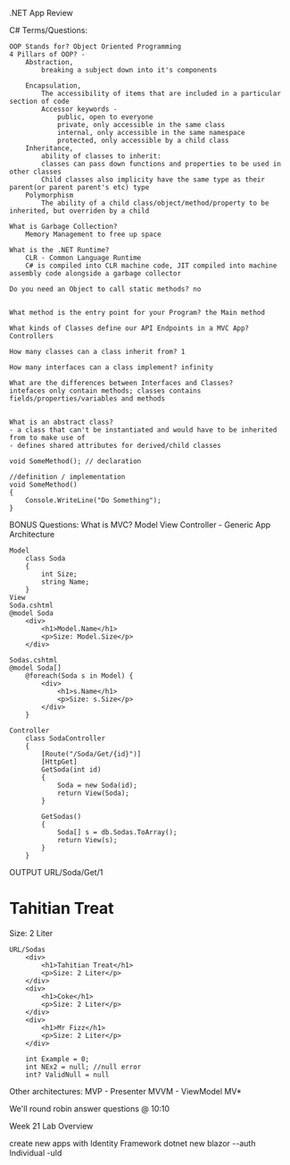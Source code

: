 .NET App Review

C# Terms/Questions:

    OOP Stands for? Object Oriented Programming
    4 Pillars of OOP? - 
        Abstraction, 
            breaking a subject down into it's components

        Encapsulation, 
            The accessibility of items that are included in a particular section of code
            Accessor keywords - 
                public, open to everyone
                private, only accessible in the same class
                internal, only accessible in the same namespace
                protected, only accessible by a child class
        Inheritance, 
            ability of classes to inherit: 
            classes can pass down functions and properties to be used in other classes
            Child classes also implicity have the same type as their parent(or parent parent's etc) type
        Polymorphism
            The ability of a child class/object/method/property to be inherited, but overriden by a child

    What is Garbage Collection?
        Memory Management to free up space

    What is the .NET Runtime?
        CLR - Common Language Runtime
        C# is compiled into CLR machine code, JIT compiled into machine assembly code alongside a garbage collector

    Do you need an Object to call static methods? no


    What method is the entry point for your Program? the Main method

    What kinds of Classes define our API Endpoints in a MVC App? Controllers

    How many classes can a class inherit from? 1

    How many interfaces can a class implement? infinity

    What are the differences between Interfaces and Classes? 
    intefaces only contain methods; classes contains fields/properties/variables and methods


    What is an abstract class? 
    - a class that can't be instantiated and would have to be inherited from to make use of
    - defines shared attributes for derived/child classes

    void SomeMethod(); // declaration

    //definition / implementation
    void SomeMethod()
    {
        Console.WriteLine("Do Something");
    }

BONUS Questions:
    What is MVC? 
    Model View Controller - Generic App Architecture 

    Model
        class Soda
        {
            int Size;
            string Name;
        }
    View
    Soda.cshtml
    @model Soda
        <div>
            <h1>Model.Name</h1>
            <p>Size: Model.Size</p>
        </div>

    Sodas.cshtml
    @model Soda[]
        @foreach(Soda s in Model) {
            <div>
                <h1>s.Name</h1>
                <p>Size: s.Size</p>
            </div>
        }

    Controller
        class SodaController
        {
            [Route("/Soda/Get/{id}")]
            [HttpGet]
            GetSoda(int id)
            {
                Soda = new Soda(id);
                return View(Soda);
            }

            GetSodas()
            {
                Soda[] s = db.Sodas.ToArray();
                return View(s);
            }
        }
OUTPUT
    URL/Soda/Get/1
        <div>
            <h1>Tahitian Treat</h1>
            <p>Size: 2 Liter</p>
        </div>

    URL/Sodas
        <div>
            <h1>Tahitian Treat</h1>
            <p>Size: 2 Liter</p>
        </div>
        <div>
            <h1>Coke</h1>
            <p>Size: 2 Liter</p>
        </div>
        <div>
            <h1>Mr Fizz</h1>
            <p>Size: 2 Liter</p>
        </div>

        int Example = 0;
        int NEx2 = null; //null error
        int? ValidNull = null


Other architectures:
    MVP - Presenter
    MVVM - ViewModel
    MV*

We'll round robin answer questions @ 10:10


Week 21 Lab Overview
 
create new apps with Identity Framework
    dotnet new blazor --auth Individual -uld